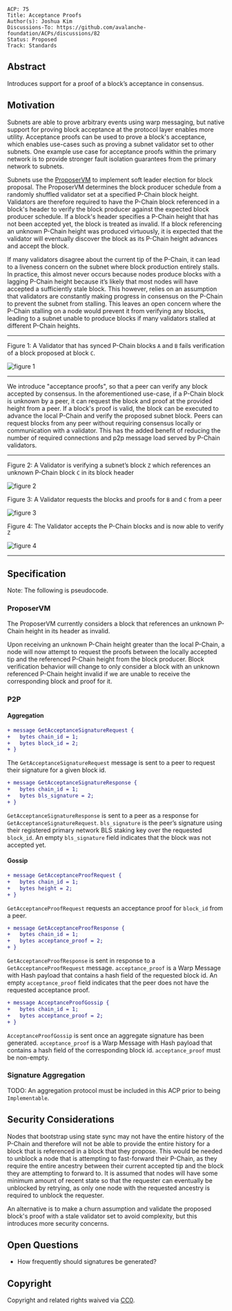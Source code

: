 ```text
ACP: 75
Title: Acceptance Proofs
Author(s): Joshua Kim
Discussions-To: https://github.com/avalanche-foundation/ACPs/discussions/82
Status: Proposed
Track: Standards
```

## Abstract

Introduces support for a proof of a block’s acceptance in consensus.

## Motivation

Subnets are able to prove arbitrary events using warp messaging, but native support for proving block acceptance at the protocol layer enables more utility. Acceptance proofs can be used to prove a block's acceptance, which enables use-cases such as proving a subnet validator set to other subnets. One example use case for acceptance proofs within the primary network is to provide stronger fault isolation guarantees from the primary network to subnets.

Subnets use the [ProposerVM](https://github.com/ava-labs/avalanchego/blob/416fbdf1f783c40f21e7009a9f06d192e69ba9b5/vms/proposervm/README.md) to implement soft leader election for block proposal. The ProposerVM determines the block producer schedule from a randomly shuffled validator set at a specified P-Chain block height. Validators are therefore required to have the P-Chain block referenced in a block's header to verify the block producer against the expected block producer schedule. If a block's header specifies a P-Chain height that has not been accepted yet, the block is treated as invalid. If a block referencing an unknown P-Chain height was produced virtuously, it is expected that the validator will eventually discover the block as its P-Chain height advances and accept the block.

If many validators disagree about the current tip of the P-Chain, it can lead to a liveness concern on the subnet where block production entirely stalls. In practice, this almost never occurs because nodes produce blocks with a lagging P-Chain height because it’s likely that most nodes will have accepted a sufficiently stale block. This however, relies on an assumption that validators are constantly making progress in consensus on the P-Chain to prevent the subnet from stalling. This leaves an open concern where the P-Chain stalling on a node would prevent it from verifying any blocks, leading to a subnet unable to produce blocks if many validators stalled at different P-Chain heights.

---

Figure 1: A Validator that has synced P-Chain blocks `A` and `B` fails verification of a block proposed at block `C`.

![figure 1](./1.jpg)

---

We introduce "acceptance proofs", so that a peer can verify any block accepted by consensus. In the aforementioned use-case, if a P-Chain block is unknown by a peer, it can request the block and proof at the provided height from a peer. If a block's proof is valid, the block can be executed to advance the local P-Chain and verify the proposed subnet block. Peers can request blocks from any peer without requiring consensus locally or communication with a validator. This has the added benefit of reducing the number of required connections and p2p message load served by P-Chain validators.

---

Figure 2: A Validator is verifying a subnet’s block `Z` which references an unknown P-Chain block `C` in its block header

![figure 2](./2.jpg)

Figure 3: A Validator requests the blocks and proofs for `B` and `C` from a peer

![figure 3](./3.jpg)

Figure 4: The Validator accepts the P-Chain blocks and is now able to verify `Z`

![figure 4](./4.jpg)

---

## Specification

Note: The following is pseudocode.

### ProposerVM

The ProposerVM currently considers a block that references an unknown P-Chain height in its header as invalid.

Upon receiving an unknown P-Chain height greater than the local P-Chain, a node will now attempt to request the proofs between the locally accepted tip and the referenced P-Chain height from the block producer. Block verification behavior will change to only consider a block with an unknown referenced P-Chain height invalid if we are unable to receive the corresponding block and proof for it.

### P2P

#### Aggregation

```diff
+ message GetAcceptanceSignatureRequest {
+   bytes chain_id = 1;
+   bytes block_id = 2;
+ }
```

The `GetAcceptanceSignatureRequest` message is sent to a peer to request their signature for a given block id.

```diff
+ message GetAcceptanceSignatureResponse {
+   bytes chain_id = 1;
+   bytes bls_signature = 2;
+ }
```

`GetAcceptanceSignatureResponse` is sent to a peer as a response for `GetAcceptanceSignatureRequest`. `bls_signature` is the peer’s signature using their registered primary network BLS staking key over the requested `block_id`. An empty `bls_signature` field indicates that the block was not accepted yet.

#### Gossip
```diff
+ message GetAcceptanceProofRequest {
+   bytes chain_id = 1;
+   bytes height = 2;
+ }
```

`GetAcceptanceProofRequest` requests an acceptance proof for `block_id` from a peer.

```diff
+ message GetAcceptanceProofResponse {
+   bytes chain_id = 1;
+   bytes acceptance_proof = 2;
+ }
```

`GetAcceptanceProofResponse` is sent in response to a `GetAcceptanceProofRequest` message. `acceptance_proof` is a Warp Message with Hash payload that contains a hash field of the requested block id. An empty `acceptance_proof` field indicates that the peer does not have the requested acceptance proof.

```diff
+ message AcceptanceProofGossip {
+   bytes chain_id = 1;
+   bytes acceptance_proof = 2;
+ }
```

`AcceptanceProofGossip` is sent once an aggregate signature has been generated. `acceptance_proof` is a Warp Message with Hash payload that contains a hash field of the corresponding block id. `acceptance_proof` must be non-empty.

### Signature Aggregation

TODO: An aggregation protocol must be included in this ACP prior to being `Implementable`.

## Security Considerations

Nodes that bootstrap using state sync may not have the entire history of the
P-Chain and therefore will not be able to provide the entire history for a block
that is referenced in a block that they propose. This would be needed to unblock a node that is attempting to fast-forward their P-Chain, as they require the entire ancestry between their current accepted tip and the block they are attempting to forward to. It is assumed that nodes will have some minimum amount of recent state so that the requester can eventually be unblocked by retrying, as only one node with the requested ancestry is required to unblock the requester.

An alternative is to make a churn assumption and validate the proposed block's proof with a stale validator set to avoid complexity, but this introduces more security concerns.

## Open Questions

* How frequently should signatures be generated?

## Copyright

Copyright and related rights waived via [CC0](https://creativecommons.org/publicdomain/zero/1.0/).

